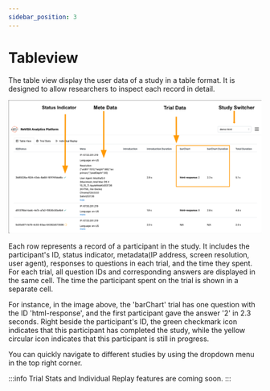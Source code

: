 ```yaml
---
sidebar_position: 3
---
```


# Tableview

The table view display the user data of a study in a table format. It is designed to allow researchers to inspect each record in detail.


![Table view](./img/Revisit-analysis-table.svg)

Each row represents a record of a participant in the study. It includes the participant's ID, status indicator, metadata(IP address, screen resolution, user agent), responses to questions in each trial, and the time they spent.
For each trial, all question IDs and corresponding answers are displayed in the same cell. The time the participant spent on the trial is shown in a separate cell. 

For instance, in the image above, the 'barChart' trial has one question with the ID 'html-response', and the first participant gave the answer '2' in 2.3 seconds.
Right beside the participant's ID, the green checkmark icon indicates that this participant has completed the study, while the yellow circular icon indicates that this participant is still in progress.

You can quickly navigate to different studies by using the dropdown menu in the top right corner. 


:::info
Trial Stats and Individual Replay features are coming soon.
:::
